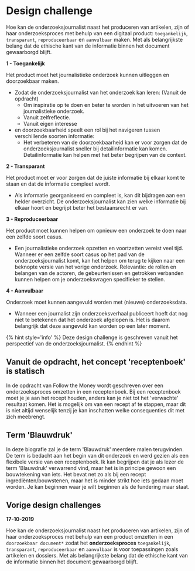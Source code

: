 # Design challenge

Hoe kan de onderzoeksjournalist naast het produceren van artikelen, zijn of haar onderzoeksproces met behulp van een digitaal product: `toegankelijk`, `transparant`, `reproduceerbaar` en `aanvulbaar` maken. Met als belangrijkste belang dat de ethische kant van de informatie binnen het document gewaarborgd blijft.  

__1 - Toegankelijk__

Het product moet het journalistieke onderzoek kunnen uitleggen en doorzoekbaar maken.
* Zodat de onderzoeksjournalist van het onderzoek kan leren: (Vanuit de opdracht)
  * Om inspiratie op te doen en beter te worden in het uitvoeren van het journalistieke onderzoek.
  * Vanuit zelfreflectie.
  * Vanuit eigen interesse
* en doorzoekbaarheid speelt een rol bij het navigeren tussen verschillende soorten informatie:
  * Het verbeteren van de doorzoekbaarheid kan er voor zorgen dat de onderzoeksjournalist sneller bij detailinformatie kan komen. Detailinformatie kan helpen met het beter begrijpen van de context.

__2 - Transparant__

Het product moet er voor zorgen dat de juiste informatie bij elkaar komt te staan en dat de informatie compleet wordt.

* Als informatie georganiseerd en compleet is, kan dit bijdragen aan een helder overzicht. De onderzoeksjournalist kan zien welke informatie bij elkaar hoort en begrijpt beter het bestaansrecht er van.

__3 - Reproduceerbaar__

Het product moet kunnen helpen om opnieuw een onderzoek te doen naar een zelfde soort casus.

* Een journalistieke onderzoek opzetten en voortzetten vereist veel tijd. Wanneer er een zelfde soort casus op het pad van de onderzoeksjournalist komt, kan het helpen om terug te kijken naar een beknopte versie van het vorige onderzoek. Relevantie: de rollen en belangen van de actoren, de gebeurtenissen en getrokken verbanden kunnen helpen om je onderzoeksvragen specifieker te stellen.

__4 - Aanvulbaar__

Onderzoek moet kunnen aangevuld worden met (nieuwe) onderzoeksdata.

* Wanneer een journalist zijn onderzoeksverhaal publiceert hoeft dat nog niet te betekenen dat het onderzoek afgelopen is. Het is daarom belangrijk dat deze aangevuld kan worden op een later moment.


{% hint style='info' %}
Deze design challenge is geschreven vanuit het perspectief van de onderzoeksjournalist.
{% endhint %}


## Vanuit de opdracht, het concept 'receptenboek' is statisch
In de opdracht van Follow the Money wordt geschreven over een onderzoeksproces omzetten in een receptenboek. Bij een receptenboek moet je je aan het recept houden, anders kan je niet tot het 'verwachte' resultaat komen. Het is mogelijk om van een recept af te stappen, maar dit is niet altijd wenselijk tenzij je kan inschatten welke consequenties dit met zich meebrengt.

## Term 'Blauwdruk'
In deze biografie zal je de term 'Blauwdruk' meerdere malen terugvinden. De term is bedacht aan het begin van dit onderzoek en werd gezien als een flexibele versie van een receptenboek. Ik kan begrijpen dat je als lezer de term 'Blauwdruk' verwarrend vind, maar het is in principe gewoon een bouwtekening van iets. Het bevat net zo als bij een recept ingrediënten/bouwstenen, maar het is minder strikt hoe iets gedaan moet worden. Je kan beginnen waar je wilt beginnen als de fundering maar staat.



## Vorige design challenges


__17-10-2019__

Hoe kan de onderzoeksjournalist naast het produceren van artikelen, zijn of haar onderzoeksproces met behulp van een product omzetten in een `doorzoekbaar document*` zodat het __onderzoeksproces__  `toegankelijk`, `transparant`, `reproduceerbaar` en `aanvulbaar` is voor toepassingen zoals artikelen en dossiers. Met als belangrijkste belang dat de ethische kant van de informatie binnen het document gewaarborgd blijft.  


